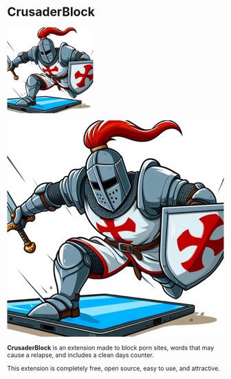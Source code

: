 # CrusaderBlock

<img src="Images/crusader-logo.png" alt="CrusaderBlock" width="200"/>

![CrusaderBlock](Images/crusader-logo.png)

**CrusaderBlock** is an extension made to block porn sites, words that may cause a relapse, and includes a clean days counter. 

This extension is completely free, open source, easy to use, and attractive.

